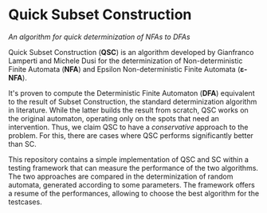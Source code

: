 # Quick Subset Construction
*An algorithm for quick determinization of NFAs to DFAs*

Quick Subset Construction (**QSC**) is an algorithm developed by Gianfranco Lamperti and Michele Dusi for the determinization of Non-deterministic Finite Automata (**NFA**) and Epsilon Non-deterministic Finite Automata (**ε-NFA**).

It's proven to compute the Deterministic Finite Automaton (**DFA**) equivalent to the result of Subset Construction, the standard determinization algorithm in literature. While the latter builds the result from scratch, QSC works on the original automaton, operating only on the spots that need an intervention. Thus, we claim QSC to have a *conservative* approach to the problem.
For this, there are cases where QSC performs significantly better than SC.

This repository contains a simple implementation of QSC and SC within a testing framework that can measure the performance of the two algorithms. The two approaches are compared in the determinization of random automata, generated according to some parameters. The framework offers a resume of the performances, allowing to choose the best algorithm for the testcases.
